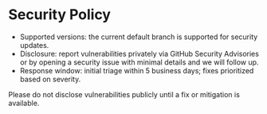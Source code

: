 # Security Policy

- Supported versions: the current default branch is supported for security updates.
- Disclosure: report vulnerabilities privately via GitHub Security Advisories or by opening a security issue with minimal details and we will follow up.
- Response window: initial triage within 5 business days; fixes prioritized based on severity.

Please do not disclose vulnerabilities publicly until a fix or mitigation is available.
